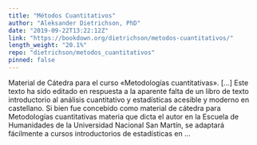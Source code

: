 ```yaml
---
title: "Métodos Cuantitativos"
author: "Aleksander Dietrichson, PhD"
date: "2019-09-22T13:22:12Z"
link: "https://bookdown.org/dietrichson/metodos-cuantitativos/"
length_weight: "20.1%"
repo: "dietrichson/metodos_cuantitativos"
pinned: false
---
```


Material de Cátedra para el curso «Metodologías cuantitativas». [...] Este texto ha sido editado en respuesta a la aparente falta de un libro de texto introductorio al análisis cuantitativo y estadísticas acesible y moderno en castellano. Si bien fue concebido como material de cátedra para Metodologías cuantitativas materia que dicta el autor en la Escuela de Humanidades de la Universidad Nacional San Martín, se adaptará fácilmente a cursos introductorios de estadísticas en ...
